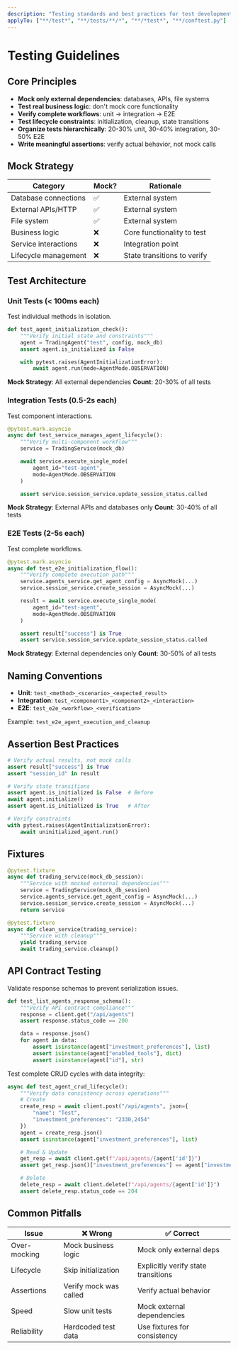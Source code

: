 ```yaml
---
description: "Testing standards and best practices for test development"
applyTo: ["**/test*", "**/tests/**/*", "**/*test*", "**/conftest.py"]
---
```


# Testing Guidelines

## Core Principles

- **Mock only external dependencies**: databases, APIs, file systems
- **Test real business logic**: don't mock core functionality
- **Verify complete workflows**: unit → integration → E2E
- **Test lifecycle constraints**: initialization, cleanup, state transitions
- **Organize tests hierarchically**: 20-30% unit, 30-40% integration, 30-50% E2E
- **Write meaningful assertions**: verify actual behavior, not mock calls

## Mock Strategy

| Category | Mock? | Rationale |
|----------|-------|-----------|
| Database connections | ✅ | External system |
| External APIs/HTTP | ✅ | External system |
| File system | ✅ | External system |
| Business logic | ❌ | Core functionality to test |
| Service interactions | ❌ | Integration point |
| Lifecycle management | ❌ | State transitions to verify |

## Test Architecture

### Unit Tests (< 100ms each)

Test individual methods in isolation.

```python
def test_agent_initialization_check():
    """Verify initial state and constraints"""
    agent = TradingAgent("test", config, mock_db)
    assert agent.is_initialized is False

    with pytest.raises(AgentInitializationError):
        await agent.run(mode=AgentMode.OBSERVATION)
```

**Mock Strategy**: All external dependencies
**Count**: 20-30% of all tests

### Integration Tests (0.5-2s each)

Test component interactions.

```python
@pytest.mark.asyncio
async def test_service_manages_agent_lifecycle():
    """Verify multi-component workflow"""
    service = TradingService(mock_db)

    await service.execute_single_mode(
        agent_id="test-agent",
        mode=AgentMode.OBSERVATION
    )

    assert service.session_service.update_session_status.called
```

**Mock Strategy**: External APIs and databases only
**Count**: 30-40% of all tests

### E2E Tests (2-5s each)

Test complete workflows.

```python
@pytest.mark.asyncio
async def test_e2e_initialization_flow():
    """Verify complete execution path"""
    service.agents_service.get_agent_config = AsyncMock(...)
    service.session_service.create_session = AsyncMock(...)

    result = await service.execute_single_mode(
        agent_id="test-agent",
        mode=AgentMode.OBSERVATION
    )

    assert result["success"] is True
    assert service.session_service.update_session_status.called
```

**Mock Strategy**: External dependencies only
**Count**: 30-50% of all tests

## Naming Conventions

- **Unit**: `test_<method>_<scenario>_<expected_result>`
- **Integration**: `test_<component1>_<component2>_<interaction>`
- **E2E**: `test_e2e_<workflow>_<verification>`

Example: `test_e2e_agent_execution_and_cleanup`

## Assertion Best Practices

```python
# Verify actual results, not mock calls
assert result["success"] is True
assert "session_id" in result

# Verify state transitions
assert agent.is_initialized is False  # Before
await agent.initialize()
assert agent.is_initialized is True   # After

# Verify constraints
with pytest.raises(AgentInitializationError):
    await uninitialized_agent.run()
```

## Fixtures

```python
@pytest.fixture
async def trading_service(mock_db_session):
    """Service with mocked external dependencies"""
    service = TradingService(mock_db_session)
    service.agents_service.get_agent_config = AsyncMock(...)
    service.session_service.create_session = AsyncMock(...)
    return service

@pytest.fixture
async def clean_service(trading_service):
    """Service with cleanup"""
    yield trading_service
    await trading_service.cleanup()
```

## API Contract Testing

Validate response schemas to prevent serialization issues.

```python
def test_list_agents_response_schema():
    """Verify API contract compliance"""
    response = client.get("/api/agents")
    assert response.status_code == 200

    data = response.json()
    for agent in data:
        assert isinstance(agent["investment_preferences"], list)
        assert isinstance(agent["enabled_tools"], dict)
        assert isinstance(agent["id"], str)
```

Test complete CRUD cycles with data integrity:

```python
async def test_agent_crud_lifecycle():
    """Verify data consistency across operations"""
    # Create
    create_resp = await client.post("/api/agents", json={
        "name": "Test",
        "investment_preferences": "2330,2454"
    })
    agent = create_resp.json()
    assert isinstance(agent["investment_preferences"], list)

    # Read & Update
    get_resp = await client.get(f"/api/agents/{agent['id']}")
    assert get_resp.json()["investment_preferences"] == agent["investment_preferences"]

    # Delete
    delete_resp = await client.delete(f"/api/agents/{agent['id']}")
    assert delete_resp.status_code == 204
```

## Common Pitfalls

| Issue | ❌ Wrong | ✅ Correct |
|-------|---------|-----------|
| Over-mocking | Mock business logic | Mock only external deps |
| Lifecycle | Skip initialization | Explicitly verify state transitions |
| Assertions | Verify mock was called | Verify actual behavior |
| Speed | Slow unit tests | Mock external dependencies |
| Reliability | Hardcoded test data | Use fixtures for consistency |
